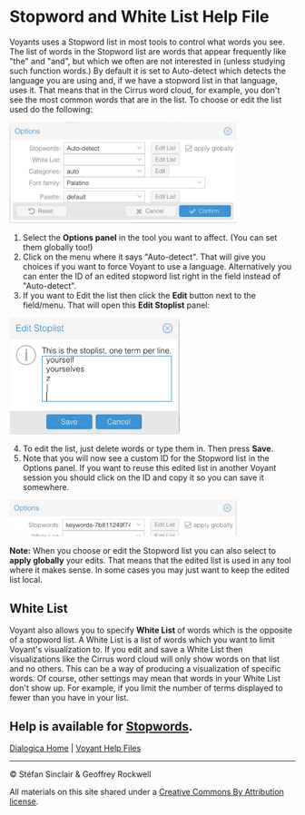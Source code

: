 # Stopword and White List Help File

Voyants uses a Stopword list in most tools to control what words you see. The list of words in the Stopword list are words that appear frequently like "the" and "and", but which we often are not interested in (unless studying such function words.) By default it is set to Auto-detect which detects the language you are using and, if we have a stopword list in that language, uses it. That means that in the Cirrus word cloud, for example, you don't see the most common words that are in the list. To choose or edit the list used do the following:

<img src="/terms.options.jpg" alt="Options Panel" width="400">


1. Select the **Options panel** in the tool you want to affect. (You can set them globally too!)
2. Click on the menu where it says "Auto-detect". That will give you choices if you want to force Voyant to use a language. Alternatively you can enter the ID of an edited stopword list right in the field instead of "Auto-detect".
3. If you want to Edit the list then click the **Edit** button next to the field/menu. That will open this **Edit Stoplist** panel:

<img src="/stopword.edit.jpg" alt="Options Panel" width="300">

4. To edit the list, just delete words or type them in. Then press **Save**.
5. Note that you will now see a custom ID for the Stopword list in the Options panel. If you want to reuse this edited list in another Voyant session you should click on the ID and copy it so you can save it somewhere.

<img src="/keyword.id.jpg" alt="Options Panel" width="400">

**Note:** When you choose or edit the Stopword list you can also select to **apply globally** your edits. That means that the edited list is used in any tool where it makes sense. In some cases you may just want to keep the edited list local. 

## White List

Voyant also allows you to specify **White List** of words which is the opposite of a stopword list. A White List is a list of words which you want to limit Voyant's visualization to. If you edit and save a White List then visualizations like the Cirrus word cloud will only show words on that list and no others. This can be a way of producing a visualization of specific words. Of course, other settings may mean that words in your White List don't show up. For example, if you limit the number of terms displayed to fewer than you have in your list.

**Help** is available for [Stopwords](https://voyant-tools.org/docs/#!/guide/stopwords).
----

[Dialogica Home](/index.md) | [Voyant Help Files](/voyanthelp.md)

----

&copy; Stéfan Sinclair & Geoffrey Rockwell

All materials on this site shared under a [Creative Commons By Attribution license](https://creativecommons.org/licenses/by/4.0/).
